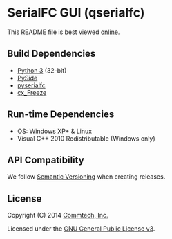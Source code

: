 # SerialFC GUI (qserialfc)
This README file is best viewed [online](http://github.com/commtech/qserialfc/).


## Build Dependencies
- [Python 3](http://www.python.org/download/) (32-bit)
- [PySide](http://qt-project.org/wiki/PySide)
- [pyserialfc](http://github.com/commtech/pyserialfc/)
- [cx_Freeze](http://cx-freeze.sourceforge.net/)


## Run-time Dependencies
- OS: Windows XP+ & Linux
- Visual C++ 2010 Redistributable (Windows only)


## API Compatibility
We follow [Semantic Versioning](http://semver.org/) when creating releases.


## License

Copyright (C) 2014 [Commtech, Inc.](http://commtech-fastcom.com)

Licensed under the [GNU General Public License v3](http://www.gnu.org/licenses/gpl.txt).

